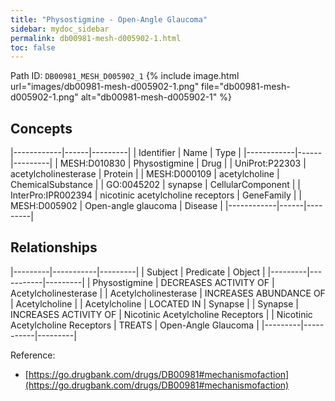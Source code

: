 ```yaml
---
title: "Physostigmine - Open-Angle Glaucoma"
sidebar: mydoc_sidebar
permalink: db00981-mesh-d005902-1.html
toc: false 
---
```



Path ID: `DB00981_MESH_D005902_1`
{% include image.html url="images/db00981-mesh-d005902-1.png" file="db00981-mesh-d005902-1.png" alt="db00981-mesh-d005902-1" %}

## Concepts

|------------|------|---------|
| Identifier | Name | Type    |
|------------|------|---------|
| MESH:D010830 | Physostigmine | Drug |
| UniProt:P22303 | acetylcholinesterase | Protein |
| MESH:D000109 | acetylcholine | ChemicalSubstance |
| GO:0045202 | synapse | CellularComponent |
| InterPro:IPR002394 | nicotinic acetylcholine receptors | GeneFamily |
| MESH:D005902 | Open-angle glaucoma | Disease |
|------------|------|---------|

## Relationships

|---------|-----------|---------|
| Subject | Predicate | Object  |
|---------|-----------|---------|
| Physostigmine | DECREASES ACTIVITY OF | Acetylcholinesterase |
| Acetylcholinesterase | INCREASES ABUNDANCE OF | Acetylcholine |
| Acetylcholine | LOCATED IN | Synapse |
| Synapse | INCREASES ACTIVITY OF | Nicotinic Acetylcholine Receptors |
| Nicotinic Acetylcholine Receptors | TREATS | Open-Angle Glaucoma |
|---------|-----------|---------|

Reference: 
  - [https://go.drugbank.com/drugs/DB00981#mechanismofaction](https://go.drugbank.com/drugs/DB00981#mechanismofaction)
